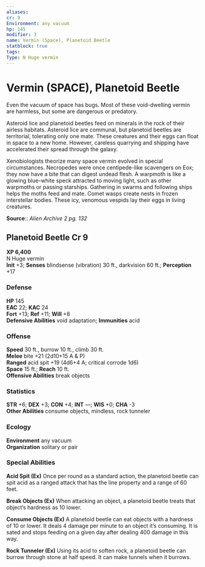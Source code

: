 ```yaml
---
aliases: 
cr: 9
Environment: any vacuum  
hp: 145
modifier: 3
name: Vermin (Space), Planetoid Beetle
statblock: true
tags: 
Type: N Huge vermin  
---
```


# Vermin (SPACE), Planetoid Beetle

Even the vacuum of space has bugs. Most of these void-dwelling vermin are harmless, but some are dangerous or predatory.

Asteroid lice and planetoid beetles feed on minerals in the rock of their airless habitats. Asteroid lice are communal, but planetoid beetles are territorial, tolerating only one mate. These creatures and their eggs can float in space to a new home. However, careless quarrying and shipping have accelerated their spread through the galaxy.

Xenobiologists theorize many space vermin evolved in special circumstances. Necropedes were once centipede-like scavengers on Eox; they now have a bite that can digest undead flesh. A warpmoth is like a glowing blue-white speck attracted to moving light, such as other warpmoths or passing starships. Gathering in swarms and following ships helps the moths feed and mate. Comet wasps create nests in frozen interstellar bodies. These icy, venomous vespids lay their eggs in living creatures.


**Source**:: _Alien Archive 2 pg. 132_

## Planetoid Beetle Cr 9

**XP 6,400**  
N Huge vermin  
**Init** +3; **Senses** blindsense (vibration) 30 ft., darkvision 60 ft.; **Perception** +17  

### Defense

**HP** 145  
**EAC** 22; **KAC** 24  
**Fort** +13; **Ref** +11; **Will** +8  
**Defensive Abilities** void adaptation; **Immunities** acid  

### Offense

**Speed** 30 ft., burrow 10 ft., climb 30 ft.  
**Melee** bite +21 (2d10+15 A & P)  
**Ranged** acid spit +19 (4d6+4 A; critical corrode 1d6)  
**Space** 15 ft.; **Reach** 10 ft.  
**Offensive Abilities** break objects

### Statistics

**STR** +6; **DEX** +3; **CON** +4; **INT** —; **WIS** +0; **CHA** -3  
**Other Abilities** consume objects, mindless, rock tunneler

### Ecology

**Environment** any vacuum  
**Organization** solitary or pair

### Special Abilities

**Acid Spit (Ex)** Once per round as a standard action, the planetoid beetle can spit acid as a ranged attack that has the line property and a range of 60 feet.

**Break Objects (Ex)** When attacking an object, a planetoid beetle treats that object’s hardness as 10 lower.

**Consume Objects (Ex)** A planetoid beetle can eat objects with a hardness of 10 or lower. It deals 4 damage per minute to an object it’s consuming. It is sated and stops feeding on a given day after dealing 400 damage in this way.

**Rock Tunneler (Ex)** Using its acid to soften rock, a planetoid beetle can burrow through stone at half speed. It can make tunnels when it burrows.

